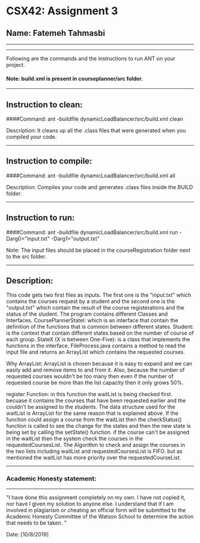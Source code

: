 # CSX42: Assignment 3
## Name: Fatemeh Tahmasbi

-----------------------------------------------------------------------
-----------------------------------------------------------------------


Following are the commands and the instructions to run ANT on your project.
#### Note: build.xml is present in courseplanner/src folder.

-----------------------------------------------------------------------
## Instruction to clean:

####Command: ant -buildfile dynamicLoadBalancer/src/build.xml clean

Description: It cleans up all the .class files that were generated when you
compiled your code.

-----------------------------------------------------------------------
## Instruction to compile:

####Command: ant -buildfile dynamicLoadBalancer/src/build.xml all
 
			

Description: Compiles your code and generates .class files inside the BUILD folder.

-----------------------------------------------------------------------
## Instruction to run:

####Command: ant -buildfile dynamicLoadBalancer/src/build.xml run -Darg0="input.txt" -Darg1="output.txt" 

Note: The input files should be placed in the courseRegistration folder next to the src folder.


-----------------------------------------------------------------------
## Description: 
This code gets two first files as inputs. The first one is the "input.txt" which contains the courses request by a student and the second one is the "output.txt" which contain the result of the course registerations and the status of the student.
The program contains different Classes and Interfaces. 
CoursePlannerStateI: which is an interface that contain the definition of the functions that is common between different states.
Student: is the context that contain different states based on the number of course of each group.
StateX (X is between One-Five): is a class that implements the functions in the interface. 
FileProcess.java contains a method to read the input file and returns an ArrayList which contains the requested courses.


Why ArrayList: ArrayList is chosen because it is easy to expand and we can easily add and remove items to and from it. Also, because the number of requested courses wouldn't be too many then even if the number of requested course be more than the list capacity then it only grows 50%.

register Function:
in this function the waitList is being checked first. becuase it contains the courses that have been requested earlier and the couldn't be assigned to the students. The data structure used for the waitList is ArrayList for the same reason that is explained above. If the function could assign a course from the waitList then the checkStatus() function is called to see the change for the states and then the new state is being set by calling the setState() function. if the course can't be assigned in the waitList then the system check the courses in the requestedCoursesList. The Algorithm to check and assign the courses in the two lists including waitList and requestedCoursesList is FIFO. but as mentioned the waitList has more priority over the requestedCourseList. 

-----------------------------------------------------------------------
### Academic Honesty statement:
-----------------------------------------------------------------------

"I have done this assignment completely on my own. I have not copied
it, nor have I given my solution to anyone else. I understand that if
I am involved in plagiarism or cheating an official form will be
submitted to the Academic Honesty Committee of the Watson School to
determine the action that needs to be taken. "

Date: [10/8/2019]


